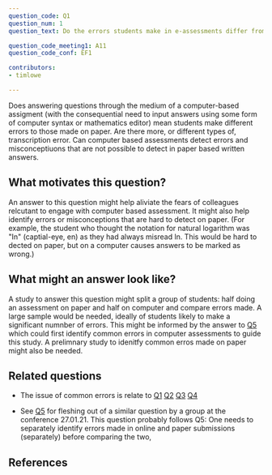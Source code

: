 ```yaml
---
question_code: Q1 
question_num: 1 
question_text: Do the errors students make in e-assessments differ from those they make in paper-based assessments? 

question_code_meeting1: A11 
question_code_conf: EF1 

contributors: 
- timlowe

---
```

Does answering questions through the medium of a computer-based assigment (with the consequential need to input answers using some form of computer syntax or mathematics editor) mean students make different errors to those made on paper. Are there more, or different types of, transcription error. Can computer based assessments detect errors and misconceptiuons that are not possible to detect in paper based written answers.

## What motivates this question?

An answer to this question might help aliviate the fears of colleagues relcutant to engage with computer based assessment. It might also help identify errors or misconceptions that are hard to detect on paper. (For example, the student who thought the notation for natural logarithm was "In" (captial-eye,  en) as they had always misread ln. This would be hard to dected on paper, but on a computer causes answers to be marked as wrong.)

## What might an answer look like?

A study to answer this question might split a group of students: half doing an assessment on paper and half on computer and compare errors made. A large sample would be needed, ideally of students likely to make a significant numnber of errors. This might be informed by the answer to [Q5](Q5) which could first identify common errors in computer assessments to guide this study. A prelimnary study to idenitfy common erros made on paper might also be needed.


## Related questions


* The issue of common errors is relate to [Q1](Q1) [Q2](Q2) [Q3](Q3) [Q4](q4)

* See [Q5](Q5) for fleshing out of a similar question by a group at the conference 27.01.21.  This question probably follows Q5:  One needs to separately identify errors made in online and paper submissions (separately) before comparing the two,

## References
